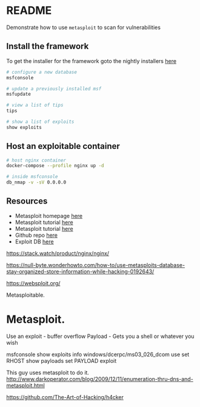 # README

Demonstrate how to use `metasploit` to scan for vulnerabilities

## Install the framework

To get the installer for the framework goto the nightly installers [here](https://github.com/rapid7/metasploit-framework/wiki/Nightly-Installers)

```sh
# configure a new database
msfconsole

# update a previously installed msf
msfupdate

# view a list of tips
tips

# show a list of exploits
show exploits
```

## Host an exploitable container

```sh
# host nginx container
docker-compose --profile nginx up -d 
```

```sh
# inside msfconsole 
db_nmap -v -sV 0.0.0.0
```

## Resources

* Metasploit homepage [here](https://www.metasploit.com/)
* Metasploit tutorial [here](https://jonathansblog.co.uk/metasploit-tutorial-for-beginners)
* Metasploit tutorial [here](https://jonathansblog.co.uk/how-to-use-metasploit-to-scan-for-vulnerabilities)
* Github repo [here](https://github.com/rapid7/metasploit-framework)
* Exploit DB [here](https://www.rapid7.com/db/?)








https://stack.watch/product/nginx/nginx/


https://null-byte.wonderhowto.com/how-to/use-metasploits-database-stay-organized-store-information-while-hacking-0192643/

https://websploit.org/

Metasploitable.

Metasploit. 
==============================

Use an exploit - buffer overflow
Payload - Gets you a shell or whatever you wish

msfconsole
show exploits
info windows/dcerpc/ms03_026_dcom
use <exploit>
set RHOST <target host>
show payloads
set PAYLOAD 
exploit

This guy uses metasploit to do it.  
http://www.darkoperator.com/blog/2009/12/11/enumeration-thru-dns-and-metasploit.html


https://github.com/The-Art-of-Hacking/h4cker

